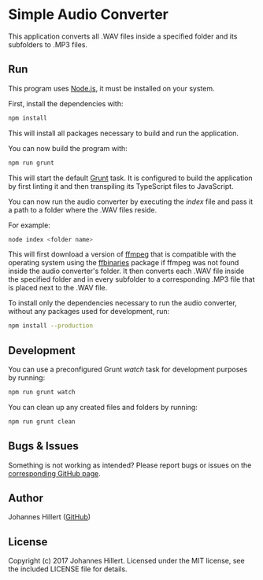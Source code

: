 # Simple Audio Converter

This application converts all .WAV files inside a specified folder and its subfolders to .MP3 files.

## Run

This program uses [Node.js](https://nodejs.org/), it must be installed on your system.

First, install the dependencies with:

~~~bash
npm install
~~~

This will install all packages necessary to build and run the application.

You can now build the program with:

~~~bash
npm run grunt
~~~

This will start the default [Grunt](https://gruntjs.com/) task. It is configured to build the application by first
linting it and then transpiling its TypeScript files to JavaScript.

You can now run the audio converter by executing the *index* file and pass it a path to a folder where the .WAV files
reside.

For example:

~~~bash
node index <folder name>
~~~

This will first download a version of [ffmpeg](https://ffmpeg.org/) that is compatible with the operating system using
the [ffbinaries](https://www.npmjs.com/package/ffbinaries) package if ffmpeg was not found inside the audio converter's
folder. It then converts each .WAV file inside the specified folder and in every subfolder to a corresponding .MP3 file
that is placed next to the .WAV file.

To install only the dependencies necessary to run the audio converter, without any packages used for development, run:

~~~bash
npm install --production
~~~

## Development

You can use a preconfigured Grunt *watch* task for development purposes by running:

~~~bash
npm run grunt watch
~~~

You can clean up any created files and folders by running:

~~~bash
npm run grunt clean
~~~

## Bugs & Issues

Something is not working as intended? Please report bugs or issues on
the [corresponding GitHub page](https://github.com/clovergaze/simple-audio-converter/issues).

## Author

Johannes Hillert ([GitHub](https://github.com/clovergaze))

## License

Copyright (c) 2017 Johannes Hillert. Licensed under the MIT license, see the included LICENSE file for details.
